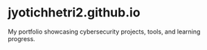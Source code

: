 # jyotichhetri2.github.io
My portfolio showcasing cybersecurity projects, tools, and learning progress.
